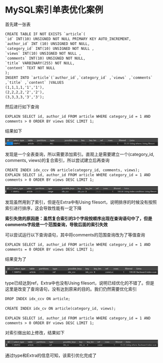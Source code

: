 # MySQL索引单表优化案例

首先建一张表

```
CREATE TABLE IF NOT EXISTS `article`(
`id` INT(10) UNSIGNED NOT NULL PRIMARY KEY AUTO_INCREMENT,
`author_id` INT (10) UNSIGNED NOT NULL,
`category_id` INT(10) UNSIGNED NOT NULL , 
`views` INT(10) UNSIGNED NOT NULL , 
`comments` INT(10) UNSIGNED NOT NULL,
`title` VARBINARY(255) NOT NULL,
`content` TEXT NOT NULL
);
INSERT INTO `article`(`author_id`,`category_id` ,`views` ,`comments` ,`title` ,`content` )VALUES
(1,1,1,1,'1','1'),
(2,2,2,2,'2','2'),
(3,3,3,3,'3','3');
```

然后进行如下查询

```
EXPLAIN SELECT id, author_id FROM article WHERE category_id = 1 AND comments > 0 ORDER BY views DESC LIMIT 1;
```

结果如下

![](https://raw.githubusercontent.com/KKKLxxx/img-host/master/202111301312766.png)

发现是一个全表查询，所以需要添加索引。直观上是需要建立一个(category_id, comments, views)的复合索引，所以尝试建立后再查询

```
CREATE INDEX idx_ccv ON article(category_id, comments, views);
EXPLAIN SELECT id, author_id FROM article WHERE category_id = 1 AND comments > 0 ORDER BY views DESC LIMIT 1;
```

![](https://raw.githubusercontent.com/KKKLxxx/img-host/master/202111301312475.png)

发现虽然用到了索引，但是在Extra中有Using filesort，说明排序的时候没有按照索引进行排序，这会导致性能有一定下降

**索引失效的原因是：虽然复合索引的3个字段按顺序出现在查询语句中了，但是comments字段是一个范围查询，导致后面的索引失效**

可以尝试运行以下查询语句，其中将comments的范围查询改为了等值查询

```
EXPLAIN SELECT id, author_id FROM article WHERE category_id = 1 AND comments = 0 ORDER BY views DESC LIMIT 1;
```

结果变为了

![](https://raw.githubusercontent.com/KKKLxxx/img-host/master/202111301312838.png)

type已经达到ref，Extra中也没有Using filesort，说明已经优化的不错了。但是这里是改变了查询语句，没有达到原来的目的。我们仍然需要优化索引

```
DROP INDEX idx_ccv ON article;

CREATE INDEX idx_cv ON article(category_id, views);

EXPLAIN SELECT id, author_id FROM article WHERE category_id = 1 AND comments > 0 ORDER BY views DESC LIMIT 1;
```

对索引做出如上修改，结果如下

![](https://raw.githubusercontent.com/KKKLxxx/img-host/master/202111301313360.png)

通过type和Extra的信息可知，该索引优化完成了